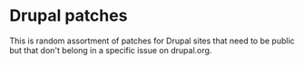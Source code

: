 Drupal patches
==============

This is  random assortment of patches for Drupal sites that need to be public but that don't belong in a specific issue on drupal.org.
